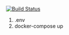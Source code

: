 [![Build Status](https://travis-ci.org/zinovik/zinovikbot.svg?branch=master)](https://travis-ci.org/zinovik/zinovikbot)

1. .env
2. docker-compose up